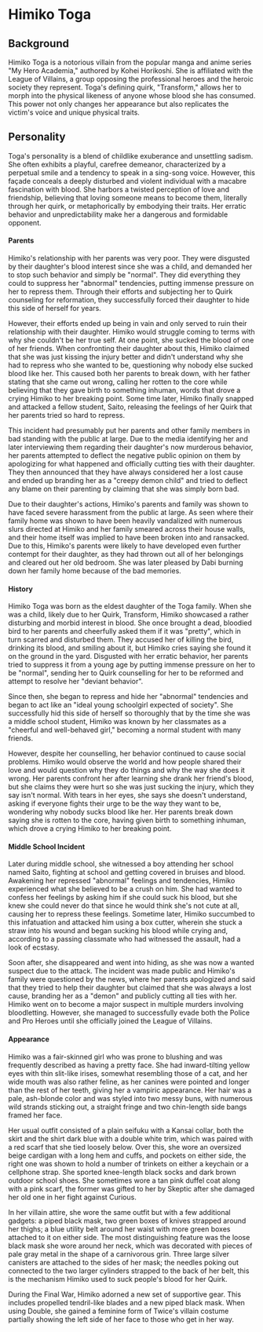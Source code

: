 # Himiko Toga

## Background

Himiko Toga is a notorious villain from the popular manga and anime series "My Hero Academia," authored by Kohei Horikoshi. She is affiliated with the League of Villains, a group opposing the professional heroes and the heroic society they represent. Toga's defining quirk, "Transform," allows her to morph into the physical likeness of anyone whose blood she has consumed. This power not only changes her appearance but also replicates the victim's voice and unique physical traits.

## Personality

Toga's personality is a blend of childlike exuberance and unsettling sadism. She often exhibits a playful, carefree demeanor, characterized by a perpetual smile and a tendency to speak in a sing-song voice. However, this façade conceals a deeply disturbed and violent individual with a macabre fascination with blood. She harbors a twisted perception of love and friendship, believing that loving someone means to become them, literally through her quirk, or metaphorically by embodying their traits. Her erratic behavior and unpredictability make her a dangerous and formidable opponent.

#### Parents 
Himiko's relationship with her parents was very poor. They were disgusted by their daughter's blood interest since she was a child, and demanded her to stop such behavior and simply be "normal". They did everything they could to suppress her "abnormal" tendencies, putting immense pressure on her to repress them. Through their efforts and subjecting her to Quirk counseling for reformation, they successfully forced their daughter to hide this side of herself for years.

However, their efforts ended up being in vain and only served to ruin their relationship with their daughter. Himiko would struggle coming to terms with why she couldn't be her true self. At one point, she sucked the blood of one of her friends. When confronting their daughter about this, Himiko claimed that she was just kissing the injury better and didn't understand why she had to repress who she wanted to be, questioning why nobody else sucked blood like her. This caused both her parents to break down, with her father stating that she came out wrong, calling her rotten to the core while believing that they gave birth to something inhuman, words that drove a crying Himiko to her breaking point. Some time later, Himiko finally snapped and attacked a fellow student, Saito, releasing the feelings of her Quirk that her parents tried so hard to repress.

This incident had presumably put her parents and other family members in bad standing with the public at large. Due to the media identifying her and later interviewing them regarding their daughter's now murderous behavior, her parents attempted to deflect the negative public opinion on them by apologizing for what happened and officially cutting ties with their daughter. They then announced that they have always considered her a lost cause and ended up branding her as a "creepy demon child" and tried to deflect any blame on their parenting by claiming that she was simply born bad.

Due to their daughter's actions, Himiko's parents and family was shown to have faced severe harassment from the public at large. As seen where their family home was shown to have been heavily vandalized with numerous slurs directed at Himiko and her family smeared across their house walls, and their home itself was implied to have been broken into and ransacked. Due to this, Himiko's parents were likely to have developed even further contempt for their daughter, as they had thrown out all of her belongings and cleared out her old bedroom. She was later pleased by Dabi burning down her family home because of the bad memories.

#### History 

Himiko Toga was born as the eldest daughter of the Toga family. When she was a child, likely due to her Quirk, Transform, Himiko showcased a rather disturbing and morbid interest in blood. She once brought a dead, bloodied bird to her parents and cheerfully asked them if it was "pretty", which in turn scarred and disturbed them. They accused her of killing the bird, drinking its blood, and smiling about it, but Himiko cries saying she found it on the ground in the yard. Disgusted with her erratic behavior, her parents tried to suppress it from a young age by putting immense pressure on her to be "normal", sending her to Quirk counselling for her to be reformed and attempt to resolve her "deviant behavior".

Since then, she began to repress and hide her "abnormal" tendencies and began to act like an "ideal young schoolgirl expected of society". She successfully hid this side of herself so thoroughly that by the time she was a middle school student, Himiko was known by her classmates as a "cheerful and well-behaved girl," becoming a normal student with many friends.

However, despite her counselling, her behavior continued to cause social problems. Himiko would observe the world and how people shared their love and would question why they do things and why the way she does it wrong. Her parents confront her after learning she drank her friend's blood, but she claims they were hurt so she was just sucking the injury, which they say isn't normal. With tears in her eyes, she says she doesn't understand, asking if everyone fights their urge to be the way they want to be, wondering why nobody sucks blood like her. Her parents break down saying she is rotten to the core, having given birth to something inhuman, which drove a crying Himiko to her breaking point.

#### Middle School Incident
Later during middle school, she witnessed a boy attending her school named Saito, fighting at school and getting covered in bruises and blood. Awakening her repressed "abnormal" feelings and tendencies, Himiko experienced what she believed to be a crush on him. She had wanted to confess her feelings by asking him if she could suck his blood, but she knew she could never do that since he would think she's not cute at all, causing her to repress these feelings. Sometime later, Himiko succumbed to this infatuation and attacked him using a box cutter, wherein she stuck a straw into his wound and began sucking his blood while crying and, according to a passing classmate who had witnessed the assault, had a look of ecstasy.

Soon after, she disappeared and went into hiding, as she was now a wanted suspect due to the attack. The incident was made public and Himiko's family were questioned by the news, where her parents apologized and said that they tried to help their daughter but claimed that she was always a lost cause, branding her as a "demon" and publicly cutting all ties with her. Himiko went on to become a major suspect in multiple murders involving bloodletting. However, she managed to successfully evade both the Police and Pro Heroes until she officially joined the League of Villains.

#### Appearance
Himiko was a fair-skinned girl who was prone to blushing and was frequently described as having a pretty face. She had inward-tilting yellow eyes with thin slit-like irises, somewhat resembling those of a cat, and her wide mouth was also rather feline, as her canines were pointed and longer than the rest of her teeth, giving her a vampiric appearance. Her hair was a pale, ash-blonde color and was styled into two messy buns, with numerous wild strands sticking out, a straight fringe and two chin-length side bangs framed her face.

Her usual outfit consisted of a plain seifuku with a Kansai collar, both the skirt and the shirt dark blue with a double white trim, which was paired with a red scarf that she tied loosely below. Over this, she wore an oversized beige cardigan with a long hem and cuffs, and pockets on either side, the right one was shown to hold a number of trinkets on either a keychain or a cellphone strap. She sported knee-length black socks and dark brown outdoor school shoes. She sometimes wore a tan pink duffel coat along with a pink scarf, the former was gifted to her by Skeptic after she damaged her old one in her fight against Curious.

In her villain attire, she wore the same outfit but with a few additional gadgets: a piped black mask, two green boxes of knives strapped around her thighs; a blue utility belt around her waist with more green boxes attached to it on either side. The most distinguishing feature was the loose black mask she wore around her neck, which was decorated with pieces of pale gray metal in the shape of a carnivorous grin. Three large silver canisters are attached to the sides of her mask; the needles poking out connected to the two larger cylinders strapped to the back of her belt, this is the mechanism Himiko used to suck people's blood for her Quirk.

During the Final War, Himiko adorned a new set of supportive gear. This includes propelled tendril-like blades and a new piped black mask. When using Double, she gained a feminine form of Twice's villain costume partially showing the left side of her face to those who get in her way.
